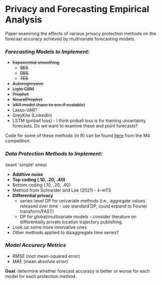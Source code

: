 # Privacy and Forecasting Empirical Analysis

Paper examining the effects of various privacy protection methods on the forecast accuracy achieved by multivariate forecasting models.

### *Forecasting Models to Implement:*

* ~~Exponential smoothing~~
   - ~~SES~~
   - ~~DES~~
   - ~~TES~~
* ~~Autoregressive~~
* ~~Light GBM~~
* ~~Prophet~~
* ~~NeuralProphet~~
* ~~VAR model (have to see if scalable)~~
* Lasso-VAR?
* GreyKite (LinkedIn)
* LSTM (pinball loss) - I think pinball loss is for training uncertainty forecasts. Do we want to examine these and point forecasts?

Code for some of these methods (in R) can be found [here](https://github.com/Mcompetitions/M4-methods) from the M4 competition.

### *Data Protection Methods to Implement:*

(want 'simple' ones)

* **Additive noise**
* **Top coding (.10, .20, .40)**
* Bottom coding (.10, .20, .40)
* Method from Schneider and Lee (2021) - *k*-mTS
* **Differential privacy**
   * series-level DP for univariate methods (i.e., aggregate values released over time - use standard DP, could expand to Fourier transform/FAST)
   * DP for global/multivariate models - consider literature on differentially private location trajectory publishing.
* Look up some more innovative ones
* Other methods applied to disaggregate time series?

### *Model Accuracy Metrics*

* RMSE (root mean-squared error)
* MAE (mean absolute error)

**Goal**: determine whether forecast accuracy is better or worse for each model for each protection method.
